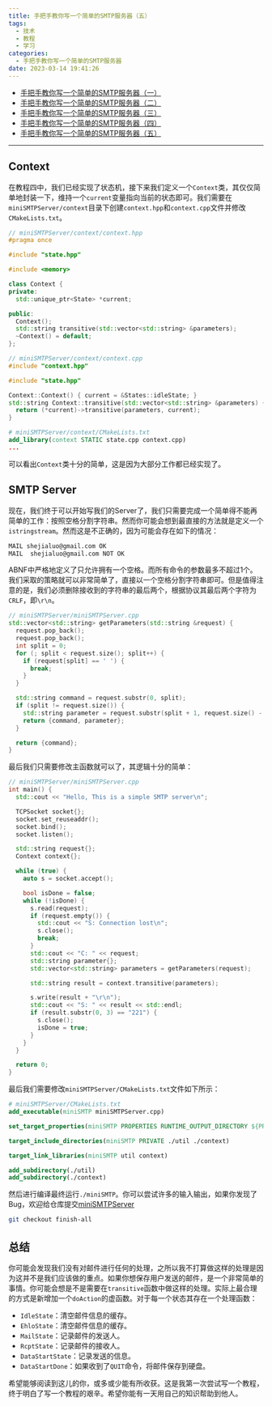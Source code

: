 ```yaml
---
title: 手把手教你写一个简单的SMTP服务器（五）
tags:
  - 技术
  - 教程
  - 学习
categories:
  - 手把手教你写一个简单的SMTP服务器
date: 2023-03-14 19:41:26
---
```


+ [手把手教你写一个简单的SMTP服务器（一）](https://luolibrary.com/2023/03/12/%E6%89%8B%E6%8A%8A%E6%89%8B%E6%95%99%E4%BD%A0%E5%86%99%E4%B8%80%E4%B8%AA%E7%AE%80%E5%8D%95%E7%9A%84SMTP%E6%9C%8D%E5%8A%A1%E5%99%A8%EF%BC%88%E4%B8%80%EF%BC%89/)
+ [手把手教你写一个简单的SMTP服务器（二）](https://luolibrary.com/2023/03/14/%E6%89%8B%E6%8A%8A%E6%89%8B%E6%95%99%E4%BD%A0%E5%86%99%E4%B8%80%E4%B8%AA%E7%AE%80%E5%8D%95%E7%9A%84SMTP%E6%9C%8D%E5%8A%A1%E5%99%A8%EF%BC%88%E4%BA%8C%EF%BC%89/)
+ [手把手教你写一个简单的SMTP服务器（三）](https://luolibrary.com/2023/03/14/%E6%89%8B%E6%8A%8A%E6%89%8B%E6%95%99%E4%BD%A0%E5%86%99%E4%B8%80%E4%B8%AA%E7%AE%80%E5%8D%95%E7%9A%84SMTP%E6%9C%8D%E5%8A%A1%E5%99%A8%EF%BC%88%E4%B8%89%EF%BC%89/)
+ [手把手教你写一个简单的SMTP服务器（四）](https://luolibrary.com/2023/03/14/%E6%89%8B%E6%8A%8A%E6%89%8B%E6%95%99%E4%BD%A0%E5%86%99%E4%B8%80%E4%B8%AA%E7%AE%80%E5%8D%95%E7%9A%84SMTP%E6%9C%8D%E5%8A%A1%E5%99%A8%EF%BC%88%E5%9B%9B%EF%BC%89/)
+ [手把手教你写一个简单的SMTP服务器（五）](https://luolibrary.com/2023/03/14/%E6%89%8B%E6%8A%8A%E6%89%8B%E6%95%99%E4%BD%A0%E5%86%99%E4%B8%80%E4%B8%AA%E7%AE%80%E5%8D%95%E7%9A%84SMTP%E6%9C%8D%E5%8A%A1%E5%99%A8%EF%BC%88%E4%BA%94%EF%BC%89/)

---

## Context

在教程四中，我们已经实现了状态机，接下来我们定义一个`Context`类，其仅仅简单地封装一下，维持一个`current`变量指向当前的状态即可。我们需要在`miniSMTPServer/context`目录下创建`context.hpp`和`context.cpp`文件并修改`CMakeLists.txt`。

```c++
// miniSMTPServer/context/context.hpp
#pragma once

#include "state.hpp"

#include <memory>

class Context {
private:
  std::unique_ptr<State> *current;

public:
  Context();
  std::string transitive(std::vector<std::string> &parameters);
  ~Context() = default;
};
```

```c++
// miniSMTPServer/context/context.cpp
#include "context.hpp"

#include "state.hpp"

Context::Context() { current = &States::idleState; }
std::string Context::transitive(std::vector<std::string> &parameters) {
  return (*current)->transitive(parameters, current);
}
```

```cmake
# miniSMTPServer/context/CMakeLists.txt
add_library(context STATIC state.cpp context.cpp)
...
```

可以看出`Context`类十分的简单，这是因为大部分工作都已经实现了。

## SMTP Server

现在，我们终于可以开始写我们的Server了，我们只需要完成一个简单得不能再简单的工作：按照空格分割字符串。然而你可能会想到最直接的方法就是定义一个`istringstream`。然而这是不正确的，因为可能会存在如下的情况：

```txt
MAIL shejialuo@gmail.com OK
MAIL  shejialuo@gmail.com NOT OK
```

ABNF中严格地定义了只允许拥有一个空格。而所有命令的参数最多不超过1个。我们采取的策略就可以非常简单了，直接以一个空格分割字符串即可。但是值得注意的是，我们必须删除接收到的字符串的最后两个，根据协议其最后两个字符为`CRLF`，即`\r\n`。

```c++
// miniSMTPServer/miniSMTPServer.cpp
std::vector<std::string> getParameters(std::string &request) {
  request.pop_back();
  request.pop_back();
  int split = 0;
  for (; split < request.size(); split++) {
    if (request[split] == ' ') {
      break;
    }
  }

  std::string command = request.substr(0, split);
  if (split != request.size()) {
    std::string parameter = request.substr(split + 1, request.size() - split - 1);
    return {command, parameter};
  }

  return {command};
}
```

最后我们只需要修改主函数就可以了，其逻辑十分的简单：

```c++
// miniSMTPServer/miniSMTPServer.cpp
int main() {
  std::cout << "Hello, This is a simple SMTP server\n";

  TCPSocket socket{};
  socket.set_reuseaddr();
  socket.bind();
  socket.listen();

  std::string request{};
  Context context{};

  while (true) {
    auto s = socket.accept();

    bool isDone = false;
    while (!isDone) {
      s.read(request);
      if (request.empty()) {
        std::cout << "S: Connection lost\n";
        s.close();
        break;
      }
      std::cout << "C: " << request;
      std::string parameter{};
      std::vector<std::string> parameters = getParameters(request);

      std::string result = context.transitive(parameters);

      s.write(result + "\r\n");
      std::cout << "S: " << result << std::endl;
      if (result.substr(0, 3) == "221") {
        s.close();
        isDone = true;
      }
    }
  }

  return 0;
}
```

最后我们需要修改`miniSMTPServer/CMakeLists.txt`文件如下所示：

```cmake
# miniSMTPServer/CMakeLists.txt
add_executable(miniSMTP miniSMTPServer.cpp)

set_target_properties(miniSMTP PROPERTIES RUNTIME_OUTPUT_DIRECTORY ${PROJECT_SOURCE_DIR}/)

target_include_directories(miniSMTP PRIVATE ./util ./context)

target_link_libraries(miniSMTP util context)

add_subdirectory(./util)
add_subdirectory(./context)
```

然后进行编译最终运行`./miniSMTP`。你可以尝试许多的输入输出，如果你发现了Bug，欢迎给仓库提交[miniSMTPServer](https://github.com/shejialuo/miniSMTPServer)

```sh
git checkout finish-all
```

## 总结

你可能会发现我们没有对邮件进行任何的处理，之所以我不打算做这样的处理是因为这并不是我们应该做的重点。如果你想保存用户发送的邮件，是一个非常简单的事情。你可能会想是不是需要在`transitive`函数中做这样的处理。实际上最合理的方式是新增加一个`doAction`的虚函数。对于每一个状态其存在一个处理函数：

+ `IdleState`：清空邮件信息的缓存。
+ `EhloState`：清空邮件信息的缓存。
+ `MailState`：记录邮件的发送人。
+ `RcptState`：记录邮件的接收人。
+ `DataStartState`：记录发送的信息。
+ `DataStartDone`：如果收到了`QUIT`命令，将邮件保存到硬盘。

希望能够阅读到这儿的你，或多或少能有所收获。这是我第一次尝试写一个教程，终于明白了写一个教程的艰辛。希望你能有一天用自己的知识帮助到他人。
